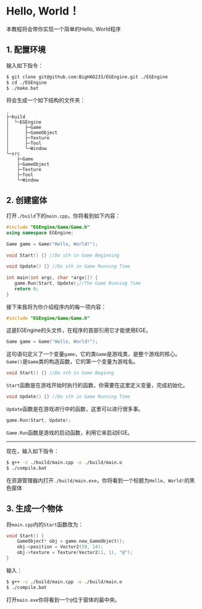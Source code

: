 # Hello, World！
本教程将会带你实现一个简单的Hello, World程序
## 1. 配置环境
输入如下指令：
```bash
$ git clone git@github.com:BigHAO233/EGEngine.git ./EGEngine
$ cd ./EGEngine
$ ./make.bat
```
将会生成一个如下结构的文件夹：
```
.
├─build
│  └─EGEngine
│      ├─Game
│      ├─GameObject
│      ├─Texture
│      ├─Tool
│      └─Window
└─src
    ├─Game
    ├─GameObject
    ├─Texture
    ├─Tool
    └─Window
```
## 2. 创建窗体
打开`./build`下的`main.cpp`，你将看到如下内容：
```cpp
#include "EGEngine/Game/Game.h" 
using namespace EGEngine; 
 
Game game = Game("Hello, World!"); 
 
void Start() {} //Do sth in Game Beginning 
 
void Update() {} //Do sth in Game Running Time 
 
int main(int argc, char *argv[]) { 
   game.Run(Start, Update);//The Game Running Time 
   return 0; 
} 
```
接下来我将为你介绍程序内的每一项内容：
```cpp
#include "EGEngine/Game/Game.h" 
```
这是EGEngine的头文件，在程序的首部引用它才能使用EGE。
```cpp
Game game = Game("Hello, World!"); 
```
这句语句定义了一个变量`game`，它的类`Game`是游戏类，是整个游戏的核心。
`Game()`是`Game`类的构造函数，它的第一个变量为游戏名。
```cpp
void Start() {} //Do sth in Game Beginng 
```
`Start`函数是在游戏开始时执行的函数，你需要在这里定义变量，完成初始化。
```cpp
void Update() {} //Do sth in Game Running Time 
```
`Update`函数是在游戏进行中的函数，这里可以进行很多事。
```cpp
game.Run(Start, Update);
```
`Game.Run`函数是游戏的启动函数，利用它来启动EGE。

---  
现在，输入如下指令：
```bash
$ g++ -c ./build/main.cpp -o ./build/main.o
$ ./compile.bat
```
在资源管理器内打开`./build/main.exe`，你将看到一个标题为`Hello, World!`的黑色窗体
## 3. 生成一个物体
将`main.cpp`内的`Start`函数改为：
```cpp
void Start() {
    GameObject* obj = game.new_GameObject();
    obj->position = Vector2(59, 14);
    obj->texture = Texture(Vector2(1, 1), "@");
}
```
输入：
```bash
$ g++ -c ./build/main.cpp -o ./build/main.o
$ ./compile.bat
```
打开`main.exe`你将看到一个`@`位于窗体的最中央。
